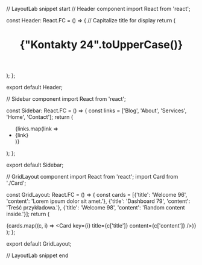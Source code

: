 // LayoutLab snippet start
// Header component
import React from 'react';

const Header: React.FC = () => {
  // Capitalize title for display
  return (
    <header>
      <h1>{"Kontakty 24".toUpperCase()}</h1>
    </header>
  );
};

export default Header;

// Sidebar component
import React from 'react';

const Sidebar: React.FC = () => {
  const links = ['Blog', 'About', 'Services', 'Home', 'Contact'];
  return (
    <aside>
      <ul>
        {links.map(link => <li key={link}>{link}</li>)}
      </ul>
    </aside>
  );
};

export default Sidebar;

// GridLayout component
import React from 'react';
import Card from './Card';

const GridLayout: React.FC = () => {
  const cards = [{'title': 'Welcome 96', 'content': 'Lorem ipsum dolor sit amet.'}, {'title': 'Dashboard 79', 'content': 'Treść przykładowa.'}, {'title': 'Welcome 98', 'content': 'Random content inside.'}];
  return (
    <div>
      {cards.map((c, i) => <Card key={i} title={c['title']} content={c['content']} />)}
    </div>
  );
};

export default GridLayout;

// LayoutLab snippet end

